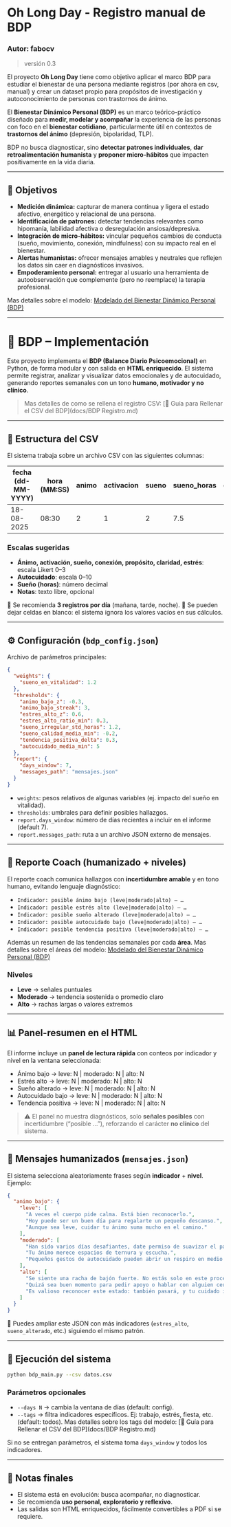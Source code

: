 
# Oh Long Day - Registro manual de BDP
### Autor: fabocv
> versión 0.3

El proyecto **Oh Long Day** tiene como objetivo aplicar el marco BDP para estudiar el bienestar de una persona mediante registros (por ahora en csv, manual) y crear un dataset propio para propósitos de investigación y autoconocimiento de personas con trastornos de ánimo.

El **Bienestar Dinámico Personal (BDP)** es un marco teórico-práctico diseñado para **medir, modelar y acompañar** la experiencia de las personas con foco en el **bienestar cotidiano**, particularmente útil en contextos de **trastornos del ánimo** (depresión, bipolaridad, TLP).

BDP no busca diagnosticar, sino **detectar patrones individuales**, **dar retroalimentación humanista** y **proponer micro-hábitos** que impacten positivamente en la vida diaria.

---

## 🎯 Objetivos

- **Medición dinámica:** capturar de manera continua y ligera el estado afectivo, energético y relacional de una persona.  
- **Identificación de patrones:** detectar tendencias relevantes como hipomanía, labilidad afectiva o desregulación ansiosa/depresiva.  
- **Integración de micro-hábitos:** vincular pequeños cambios de conducta (sueño, movimiento, conexión, mindfulness) con su impacto real en el bienestar.  
- **Alertas humanistas:** ofrecer mensajes amables y neutrales que reflejen los datos sin caer en diagnósticos invasivos.  
- **Empoderamiento personal:** entregar al usuario una herramienta de autoobservación que complemente (pero no reemplace) la terapia profesional.

Mas detalles sobre el modelo: [Modelado del Bienestar Dinámico Personal (BDP)](docs/BDP.md)

---


# 📘 BDP – Implementación

Este proyecto implementa el **BDP (Balance Diario Psicoemocional)** en Python, de forma modular y con salida en **HTML enriquecido**. El sistema permite registrar, analizar y visualizar datos emocionales y de autocuidado, generando reportes semanales con un tono **humano, motivador y no clínico**.

> Mas detalles de como se rellena el registro CSV: [📘 Guía para Rellenar el CSV del BDP](docs/BDP Registro.md)

---

## 📂 Estructura del CSV

El sistema trabaja sobre un archivo CSV con las siguientes columnas:

| fecha (dd-MM-YYYY) | hora (MM\:SS) | animo | activacion | sueno | sueno\_horas | conexion | proposito | claridad | estres | autocuidado | notas             |
| ------------------ | ------------- | ----- | ---------- | ----- | ------------ | -------- | --------- | -------- | ------ | ----------- | ----------------- |
| 18-08-2025         | 08:30         | 2     | 1          | 2     | 7.5          | 2        | 2         | 1        | 0      | 7           | Descripción libre |

### Escalas sugeridas

* **Ánimo, activación, sueño, conexión, propósito, claridad, estrés**: escala Likert 0–3
* **Autocuidado**: escala 0–10
* **Sueño (horas)**: número decimal
* **Notas**: texto libre, opcional

🔹 Se recomienda **3 registros por día** (mañana, tarde, noche).
🔹 Se pueden dejar celdas en blanco: el sistema ignora los valores vacíos en sus cálculos.

---

## ⚙️ Configuración (`bdp_config.json`)

Archivo de parámetros principales:

```json
{
  "weights": {
    "sueno_en_vitalidad": 1.2
  },
  "thresholds": {
    "animo_bajo_z": -0.3,
    "animo_bajo_streak": 3,
    "estres_alto_z": 0.6,
    "estres_alto_ratio_min": 0.3,
    "sueno_irregular_std_horas": 1.2,
    "sueno_calidad_media_min": -0.2,
    "tendencia_positiva_delta": 0.3,
    "autocuidado_media_min": 5
  },
  "report": {
    "days_window": 7,
    "messages_path": "mensajes.json"
  }
}
```

* `weights`: pesos relativos de algunas variables (ej. impacto del sueño en vitalidad).
* `thresholds`: umbrales para definir posibles hallazgos.
* `report.days_window`: número de días recientes a incluir en el informe (default 7).
* `report.messages_path`: ruta a un archivo JSON externo de mensajes.

---

## 💬 Reporte Coach (humanizado + niveles)

El reporte coach comunica hallazgos con **incertidumbre amable** y en tono humano, evitando lenguaje diagnóstico:

* `Indicador: posible ánimo bajo (leve|moderado|alto) — …`
* `Indicador: posible estrés alto (leve|moderado|alto) — …`
* `Indicador: posible sueño alterado (leve|moderado|alto) — …`
* `Indicador: posible autocuidado bajo (leve|moderado|alto) — …`
* `Indicador: posible tendencia positiva (leve|moderado|alto) — …`

Además un resumen de las tendencias semanales por cada **área**. Mas detalles sobre el áreas del modelo: [Modelado del Bienestar Dinámico Personal (BDP)](docs/BDP.md)

### Niveles

* **Leve** → señales puntuales
* **Moderado** → tendencia sostenida o promedio claro
* **Alto** → rachas largas o valores extremos

---

## 📊 Panel-resumen en el HTML

El informe incluye un **panel de lectura rápida** con conteos por indicador y nivel en la ventana seleccionada:

* Ánimo bajo → leve: N | moderado: N | alto: N
* Estrés alto → leve: N | moderado: N | alto: N
* Sueño alterado → leve: N | moderado: N | alto: N
* Autocuidado bajo → leve: N | moderado: N | alto: N
* Tendencia positiva → leve: N | moderado: N | alto: N

> ⚠️ El panel no muestra diagnósticos, solo **señales posibles** con incertidumbre (“posible …”), reforzando el carácter **no clínico** del sistema.

---

## 📑 Mensajes humanizados (`mensajes.json`)

El sistema selecciona aleatoriamente frases según **indicador** + **nivel**. Ejemplo:

```json
{
  "animo_bajo": {
    "leve": [
      "A veces el cuerpo pide calma. Está bien reconocerlo.",
      "Hoy puede ser un buen día para regalarte un pequeño descanso.",
      "Aunque sea leve, cuidar tu ánimo suma mucho en el camino."
    ],
    "moderado": [
      "Han sido varios días desafiantes, date permiso de suavizar el paso.",
      "Tu ánimo merece espacios de ternura y escucha.",
      "Pequeños gestos de autocuidado pueden abrir un respiro en medio del peso."
    ],
    "alto": [
      "Se siente una racha de bajón fuerte. No estás solo en este proceso.",
      "Quizá sea buen momento para pedir apoyo o hablar con alguien cercano.",
      "Es valioso reconocer este estado: también pasará, y tu cuidado importa."
    ]
  }
}
```

📌 Puedes ampliar este JSON con más indicadores (`estres_alto`, `sueno_alterado`, etc.) siguiendo el mismo patrón.

---


## 🚀 Ejecución del sistema

```bash
python bdp_main.py --csv datos.csv
```

### Parámetros opcionales

* `--days N` → cambia la ventana de días (default: config).
* `--tags` → filtra indicadores específicos. Ej: trabajo, estrés, fiesta, etc. (default: todos). Mas detalles sobre los tags del modelo: [📘 Guía para Rellenar el CSV del BDP](docs/BDP Registro.md)

Si no se entregan parámetros, el sistema toma `days_window` y todos los indicadores.

---

## 🔗 Notas finales

* El sistema está en evolución: busca acompañar, no diagnosticar.
* Se recomienda **uso personal, exploratorio y reflexivo**.
* Las salidas son HTML enriquecidos, fácilmente convertibles a PDF si se requiere.



